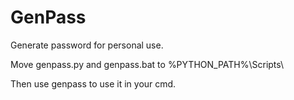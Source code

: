 # GenPass
Generate password for personal use.

Move genpass.py and genpass.bat to %PYTHON_PATH%\Scripts\

Then use genpass to use it in your cmd.
